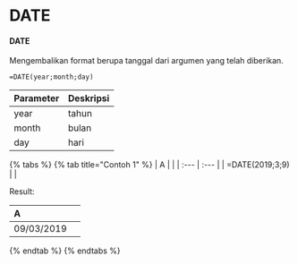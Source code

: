 # DATE

#### DATE

Mengembalikan format berupa tanggal dari argumen yang telah diberikan.

```text
=DATE(year;month;day)
```

| Parameter | Deskripsi |
| :--- | :--- |
| year | tahun |
| month | bulan |
| day | hari |

{% tabs %}
{% tab title="Contoh 1" %}
| A |  |
| :--- | :--- |
| =DATE\(2019;3;9\) |  |

Result:

| A |  |
| :--- | :--- |
| 09/03/2019 |  |
{% endtab %}
{% endtabs %}

